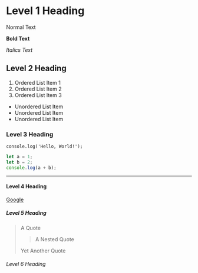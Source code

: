 # Level 1 Heading

Normal Text

**Bold Text**

_Italics Text_

## Level 2 Heading

1. Ordered List Item 1
3. Ordered List Item 2
5. Ordered List Item 3

- Unordered List Item
- Unordered List Item
- Unordered List Item

### Level 3 Heading

`console.log('Hello, World!');`

```javascript
let a = 1;
let b = 2;
console.log(a + b);
```

---

#### Level 4 Heading

[Google](https://www.google.com)

##### Level 5 Heading

> A Quote
>
>> A Nested Quote
>
> Yet Another Quote

###### Level 6 Heading

